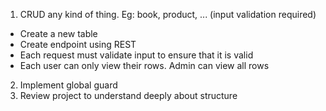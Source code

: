 1. CRUD any kind of thing. Eg: book, product, ... (input validation required)
 - Create a new table
 - Create endpoint using REST
 - Each request must validate input to ensure that it is valid
 - Each user can only view their rows. Admin can view all rows
2. Implement global guard
3. Review project to understand deeply about structure
